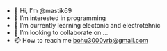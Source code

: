 - 👋 Hi, I’m @mastik69
- 👀 I’m interested in programming
- 🌱 I’m currently learning electonic and electrotehnic
- 💞️ I’m looking to collaborate on ...
- 📫 How to reach me bohu3000vrb@gmail.com

<!---
mastik69/mastik69 is a ✨ special ✨ repository because its `README.md` (this file) appears on your GitHub profile.
You can click the Preview link to take a look at your changes.
--->
